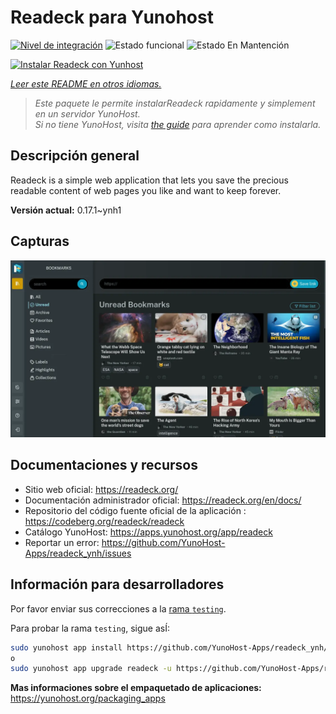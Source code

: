 <!--
Este archivo README esta generado automaticamente<https://github.com/YunoHost/apps/tree/master/tools/readme_generator>
No se debe editar a mano.
-->

# Readeck para Yunohost

[![Nivel de integración](https://apps.yunohost.org/badge/integration/readeck)](https://ci-apps.yunohost.org/ci/apps/readeck/)
![Estado funcional](https://apps.yunohost.org/badge/state/readeck)
![Estado En Mantención](https://apps.yunohost.org/badge/maintained/readeck)

[![Instalar Readeck con Yunhost](https://install-app.yunohost.org/install-with-yunohost.svg)](https://install-app.yunohost.org/?app=readeck)

*[Leer este README en otros idiomas.](./ALL_README.md)*

> *Este paquete le permite instalarReadeck rapidamente y simplement en un servidor YunoHost.*  
> *Si no tiene YunoHost, visita [the guide](https://yunohost.org/install) para aprender como instalarla.*

## Descripción general

Readeck is a simple web application that lets you save the precious readable content of web pages you like and want to keep forever.

**Versión actual:** 0.17.1~ynh1

## Capturas

![Captura de Readeck](./doc/screenshots/dark.webp)

## Documentaciones y recursos

- Sitio web oficial: <https://readeck.org/>
- Documentación administrador oficial: <https://readeck.org/en/docs/>
- Repositorio del código fuente oficial de la aplicación : <https://codeberg.org/readeck/readeck>
- Catálogo YunoHost: <https://apps.yunohost.org/app/readeck>
- Reportar un error: <https://github.com/YunoHost-Apps/readeck_ynh/issues>

## Información para desarrolladores

Por favor enviar sus correcciones a la [rama `testing`](https://github.com/YunoHost-Apps/readeck_ynh/tree/testing).

Para probar la rama `testing`, sigue asÍ:

```bash
sudo yunohost app install https://github.com/YunoHost-Apps/readeck_ynh/tree/testing --debug
o
sudo yunohost app upgrade readeck -u https://github.com/YunoHost-Apps/readeck_ynh/tree/testing --debug
```

**Mas informaciones sobre el empaquetado de aplicaciones:** <https://yunohost.org/packaging_apps>
